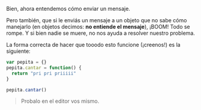 Bien, ahora entendemos cómo enviar un mensaje.

Pero también, que si le enviás un mensaje a un objeto que no sabe cómo manejarlo (en objetos decimos: **no entiende el mensaje**), ¡BOOM! Todo se rompe. Y si bien nadie se muere, no nos ayuda a resolver nuestro problema.

La forma correcta de hacer que tooodo esto funcione (¡creenos!) es la siguiente:

```javascript
var pepita = {}
pepita.cantar = function() {
  return "pri pri priiiii"
}

pepita.cantar()
```

> Probalo en el editor vos mismo.